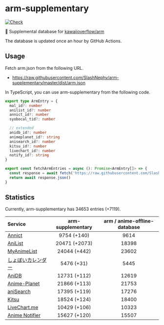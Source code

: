 # arm-supplementary

[![Check](https://github.com/SlashNephy/arm-supplementary/actions/workflows/check-node.yml/badge.svg)](https://github.com/SlashNephy/arm-supplementary/actions/workflows/check-node.yml)

💊 Supplemental database for [kawaiioverflow/arm](https://github.com/kawaiioverflow/arm)

The database is updated once an hour by GitHub Actions.

## Usage

Fetch arm.json from the following URL.

- https://raw.githubusercontent.com/SlashNephy/arm-supplementary/master/dist/arm.json

In TypeScript, you can use arm-supplementary from the following code.

```TypeScript
export type ArmEntry = {
  mal_id?: number
  anilist_id?: number
  annict_id?: number
  syobocal_tid?: number

  // extended
  anidb_id?: number
  animeplanet_id?: string
  anisearch_id?: number
  kitsu_id?: number
  livechart_id?: number
  notify_id?: string
}

export const fetchArmEntries = async (): Promise<ArmEntry[]> => {
  const response = await fetch('https://raw.githubusercontent.com/SlashNephy/arm-supplementary/master/dist/arm.json')
  return await response.json()
}
```

## Statistics

Currently, arm-supplementary has 34653 entries (+7119).

| Service                                     | arm-supplementary | arm / anime-offline-database |
| :------------------------------------------ | :---------------: | :--------------------------: |
| [Annict](https://annict.com)                |    9754 (+140)    |             9614             |
| [AniList](https://anilist.co)               |   20471 (+2073)   |            18398             |
| [MyAnimeList](https://myanimelist.net)      |   24044 (+442)    |            23602             |
| [しょぼいカレンダー](https://cal.syoboi.jp) |    5476 (+31)     |             5445             |
| [AniDB](https://anidb.net)                  |   12731 (+112)    |            12619             |
| [Anime-Planet](https://anime-planet.com)    |   21866 (+113)    |            21753             |
| [aniSearch](https://anisearch.com)          |   17395 (+119)    |            17276             |
| [Kitsu](https://kitsu.io)                   |   18524 (+124)    |            18400             |
| [LiveChart.me](https://livechart.me)        |   10429 (+106)    |            10323             |
| [Anime Notifier](https://notify.moe)        |   15627 (+120)    |            15507             |
